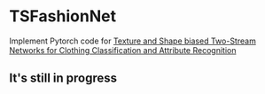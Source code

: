 # TSFashionNet
Implement Pytorch code for [Texture and Shape biased Two-Stream Networks for Clothing Classification and Attribute Recognition](https://openaccess.thecvf.com/content_CVPR_2020/papers/Zhang_Texture_and_Shape_Biased_Two-Stream_Networks_for_Clothing_Classification_and_CVPR_2020_paper.pdf)

## It's still in progress
